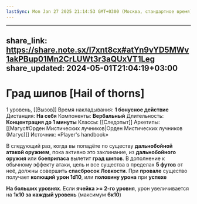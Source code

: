 ```yaml
---
lastSync: Mon Jan 27 2025 21:14:53 GMT+0300 (Москва, стандартное время)
---
```

---
share_link: https://share.note.sx/l7xnt8cx#atYn9vYD5MWv1akPBup01Mn2CrLUWt3r3aQUxVT1Leg
share_updated: 2024-05-01T21:04:19+03:00
---
# Град шипов [Hail of thorns]
1 уровень, [[Вызов]]
Время накладывания: **1 бонусное действие**
Дистанция: **На себя**
Компоненты: **Вербальный**
Длительность: **Концентрация до 1 минуты**
Классы: [[Следопыт]]
Архетипы: [[Магус#Орден Мистических лучников|Орден Мистических лучников (Магус)]]
Источник: «Player's handbook»

В следующий раз, когда вы попадёте по существу **дальнобойной атакой оружием**, пока активно это заклинание, из **дальнобойного оружия** или **боеприпаса** вылетит **град шипов**. В дополнение к обычному эффекту атаки, цель и все существа в пределах **5 футов** от неё, должны совершить **спасбросок Ловкости**. При **провале** существо получает **колющий урон 1d10**, или **половину урона** при **успехе**

**На больших уровнях**. Если **ячейка >= 2-го уровня**, урон увеличивается на **1к10 за каждый уровень** (максимум **6к10**)